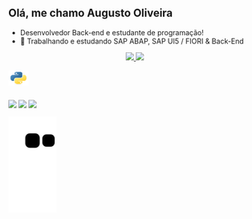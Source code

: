 ## Olá, me chamo Augusto Oliveira 
  - Desenvolvedor Back-end e estudante de programação!
  - 💼 Trabalhando e estudando SAP ABAP, SAP UI5 / FIORI & Back-End

<div align="center">
  <a href="https://github.com/augustobernardo">
  <img height="180em" src="https://github-readme-stats.vercel.app/api?username=augustobernardo&theme=dark&show_icons=true"/>
  <img height="180em" src="https://github-readme-stats.vercel.app/api/top-langs/?username=augustobernardo&layout=compact&langs_count=7&theme=dark"/>
</div>
  
<div style="display: inline_block"><br>
  <img align="center" alt="augustobernardo-python" height="30" width="40" src="https://raw.githubusercontent.com/devicons/devicon/master/icons/python/python-original.svg">
</div>
  
  ##
 
<div> 
  <a href="https://www.instagram.com/guto_ooliveira/" target="_blank"><img src="https://img.shields.io/badge/-Instagram-%23E4405F?style=for-the-badge&logo=instagram&logoColor=white" target="_blank"></a>
  <a href = "mailto:gutooliveira027@gmail.com"><img src="https://img.shields.io/badge/-Gmail-%23333?style=for-the-badge&logo=gmail&logoColor=white" target="_blank"></a>
  <a href="https://www.linkedin.com/in/augusto-bernardo-de-oliveira-a336b4214/" target="_blank"><img src="https://img.shields.io/badge/-LinkedIn-%230077B5?style=for-the-badge&logo=linkedin&logoColor=white" target="_blank"></a> 
 
  ![Snake animation](https://github.com/rafaballerini/rafaballerini/blob/output/github-contribution-grid-snake.svg)
 
</div>
